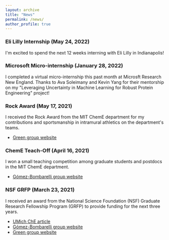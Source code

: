 ```yaml
---
layout: archive
title: "News"
permalink: /news/
author_profile: true
---
```


### Eli Lilly Internship (May 24, 2022)
I'm excited to spend the next 12 weeks interning with Eli Lilly in Indianapolis!

### Microsoft Micro-internship (January 28, 2022)
I completed a virtual micro-internship this past month at Microsft Research New England. Thanks to Ava Soleimany and Kevin Yang for their mentorship on my "Leveraging Uncertainty in Machine Learning for Robust Protein Engineering" project!

### Rock Award (May 17, 2021)
I received the Rock Award from the MIT ChemE department for my contributions and sportsmanship in intramural athletics on the department's teams.
* [Green group website](https://greengroup.mit.edu/news/green-group-members-acknowledged-cheme-department-awards)

### ChemE Teach-Off (April 16, 2021)
I won a small teaching competition among graduate students and postdocs in the MIT ChemE department.
* [Gómez-Bombarelli group website](http://gomezbombarelli.mit.edu/news/kevin-wins-mit-cheme-teach-competition)

### NSF GRFP (March 23, 2021)
I received an award from the National Science Foundation (NSF) Graduate Research Fellowship Program (GRFP) to provide funding for the next three years.
* [UMich ChE article](https://che.engin.umich.edu/2021/04/21/eight-che-students-awarded-nsf-fellowships/)
* [Gómez-Bombarelli group website](http://gomezbombarelli.mit.edu/news/kevin-receives-nsf-graduate-research-fellowship)
* [Green group website](https://greengroup.mit.edu/news/kevin-greenman-receives-nsf-graduate-research-fellowship)
